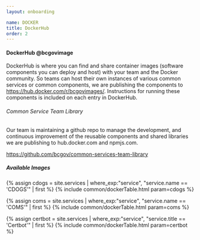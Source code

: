 ```yaml
---
layout: onboarding

name: DOCKER
title: DockerHub
order: 2
---
```


#### DockerHub @bcgovimage

DockerHub is where you can find and share container images (software components you can deploy and host) with your team and the Docker community. So teams can host their own instances of various common services or common components, we are publishing the components to https://hub.docker.com/r/bcgovimages/. Instructions for running these components is included on each entry in DockerHub.

###### Common Service Team Library
Our team is maintaining a github repo to manage the development, and continuous improvement of the reusable components and shared libraries we are publishing to hub.docker.com and npmjs.com.

<https://github.com/bcgov/common-services-team-library>


##### Available Images

<!-- TODO: Consider iterating over the collections here to dynamically build this.
For each service that has docker images as an onboard type. Figure out how... -->
{% assign cdogs = site.services
| where_exp:"service", "service.name == 'CDOGS'"
| first %}
{% include common/dockerTable.html param=cdogs %}

{% assign coms = site.services
| where_exp:"service", "service.name == 'COMS'"
| first %}
{% include common/dockerTable.html param=coms %}

{% assign certbot = site.services
| where_exp:"service", "service.title == 'Certbot'"
| first %}
{% include common/dockerTable.html param=certbot %}
